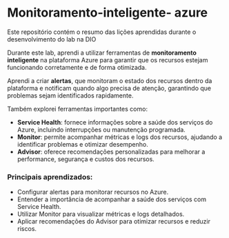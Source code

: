 # Monitoramento-inteligente- azure 
Este repositório contém o resumo das lições aprendidas durante o desenvolvimento do lab na DIO

Durante este lab, aprendi a utilizar ferramentas de **monitoramento inteligente** na plataforma Azure para garantir que os recursos estejam funcionando corretamente e de forma otimizada.  

Aprendi a criar **alertas**, que monitoram o estado dos recursos dentro da plataforma e notificam quando algo precisa de atenção, garantindo que problemas sejam identificados rapidamente.  

Também explorei ferramentas importantes como:  
- **Service Health**: fornece informações sobre a saúde dos serviços do Azure, incluindo interrupções ou manutenção programada.  
- **Monitor**: permite acompanhar métricas e logs dos recursos, ajudando a identificar problemas e otimizar desempenho.  
- **Advisor**: oferece recomendações personalizadas para melhorar a performance, segurança e custos dos recursos.  

### Principais aprendizados:
- Configurar alertas para monitorar recursos no Azure.  
- Entender a importância de acompanhar a saúde dos serviços com Service Health.  
- Utilizar Monitor para visualizar métricas e logs detalhados.  
- Aplicar recomendações do Advisor para otimizar recursos e reduzir riscos.
